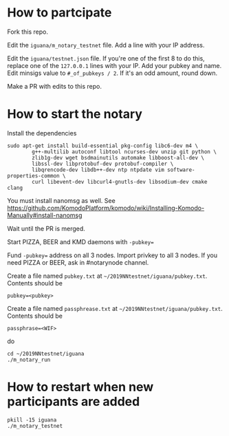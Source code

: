 # How to partcipate
Fork this repo.

Edit the `iguana/m_notary_testnet` file. Add a line with your IP address. 

Edit the `iguana/testnet.json` file. If you're one of the first 8 to do this, replace one of the `127.0.0.1` lines with your IP. 
Add your pubkey and name. Edit minsigs value to `#_of_pubkeys / 2`. If it's an odd amount, round down. 

Make a PR with edits to this repo. 

# How to start the notary

Install the dependencies
```
sudo apt-get install build-essential pkg-config libc6-dev m4 \
        g++-multilib autoconf libtool ncurses-dev unzip git python \
        zlib1g-dev wget bsdmainutils automake libboost-all-dev \
        libssl-dev libprotobuf-dev protobuf-compiler \
        libqrencode-dev libdb++-dev ntp ntpdate vim software-properties-common \
        curl libevent-dev libcurl4-gnutls-dev libsodium-dev cmake clang
```

You must install nanomsg as well. See https://github.com/KomodoPlatform/komodo/wiki/Installing-Komodo-Manually#install-nanomsg

Wait until the PR is merged. 

Start PIZZA, BEER and KMD daemons with `-pubkey=` 

Fund `-pubkey=` address on all 3 nodes. Import privkey to all 3 nodes. If you need PIZZA or BEER, ask in #notarynode channel. 

Create a file named `pubkey.txt` at `~/2019NNtestnet/iguana/pubkey.txt`. Contents should be 
```
pubkey=<pubkey>
```

Create a file named `passphrease.txt` at `~/2019NNtestnet/iguana/pubkey.txt`. Contents should be
```
passphrase=<WIF>
```

do 
```
cd ~/2019NNtestnet/iguana
./m_notary_run
```

# How to restart when new participants are added 

```
pkill -15 iguana
./m_notary_testnet
```
